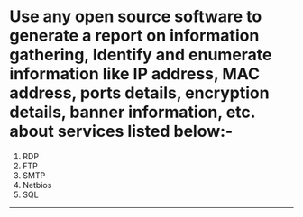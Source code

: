 # Use any open source software to generate a report on information gathering, Identify and enumerate information like IP address, MAC address, ports details, encryption details, banner information, etc. about services listed below:-
           
1. RDP
2. FTP
3. SMTP
4. Netbios
5. SQL               
----


